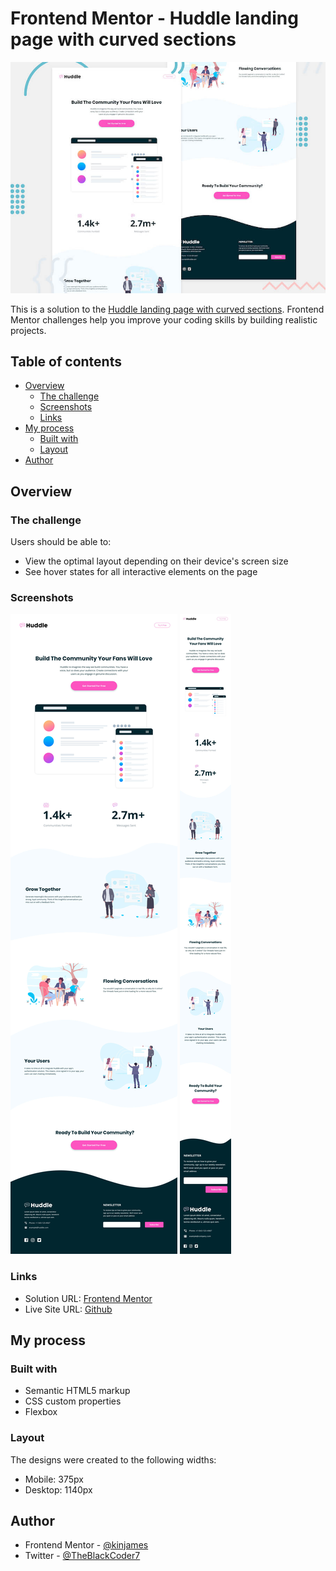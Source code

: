 # Frontend Mentor - Huddle landing page with curved sections

![Header/intro section for the Huddle landing page with curved sections](./design/desktop-preview.jpg)

This is a solution to the [Huddle landing page with curved sections](https://www.frontendmentor.io/challenges/huddle-landing-page-with-curved-sections-5ca5ecd01e82137ec91a50f2/hub/huddle-landing-page-with-curved-sections-aomnL2ZLv8). Frontend Mentor challenges help you improve your coding skills by building realistic projects.

## Table of contents

- [Overview](#overview)
  - [The challenge](#the-challenge)
  - [Screenshots](#screenshots)
  - [Links](#links)
- [My process](#my-process)
  - [Built with](#built-with)
  - [Layout](#layout)
- [Author](#author)

## Overview

### The challenge

Users should be able to:

- View the optimal layout depending on their device's screen size
- See hover states for all interactive elements on the page

### Screenshots

![Desktop Design](./design/desktop-design.jpg)
![Mobile Design](./design/mobile-design.jpg)

### Links

- Solution URL: [Frontend Mentor](https://www.frontendmentor.io/solutions/single-price-grid-component-cuKKFvth2L)
- Live Site URL: [Github](https://kinjames.github.io/landing-page-1/)

## My process

### Built with

- Semantic HTML5 markup
- CSS custom properties
- Flexbox

### Layout

The designs were created to the following widths:

- Mobile: 375px
- Desktop: 1140px

## Author

- Frontend Mentor - [@kinjames](https://www.frontendmentor.io/profile/kinjames)
- Twitter - [@TheBlackCoder7](https://twitter.com/TheBlackCoder7)
